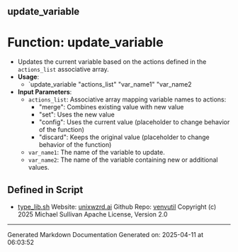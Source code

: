 ## update_variable
# Function: update_variable
  - Updates the current variable based on the actions defined in the
    `actions_list` associative array.
- **Usage**:
  - `update_variable "actions_list" "var_name1" "var_name2
- **Input Parameters**:
  - `actions_list`: Associative array mapping variable names to actions:
    - "merge": Combines existing value with new value
    - "set": Uses the new value
    - "config": Uses the current value (placeholder to change behavior of the function)
    - "discard": Keeps the original value (placeholder to change behavior of the function)
  - `var_name1`: The name of the variable to update.
  - `var_name2`: The name of the variable containing new or additional values.

## Defined in Script

* [type_lib.sh](../type_lib_sh.md)
Website: [unixwzrd.ai](https://unixwzrd.ai)
Github Repo: [venvutil](https://github.com/unixwzrd/venvutil)
Copyright (c) 2025 Michael Sullivan
Apache License, Version 2.0

---

Generated Markdown Documentation
Generated on: 2025-04-11 at 06:03:52
